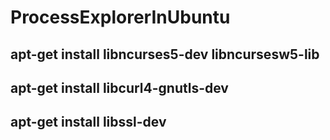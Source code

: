 # ProcessExplorerInUbuntu
## apt-get install libncurses5-dev libncursesw5-lib
## apt-get install libcurl4-gnutls-dev
## apt-get install libssl-dev